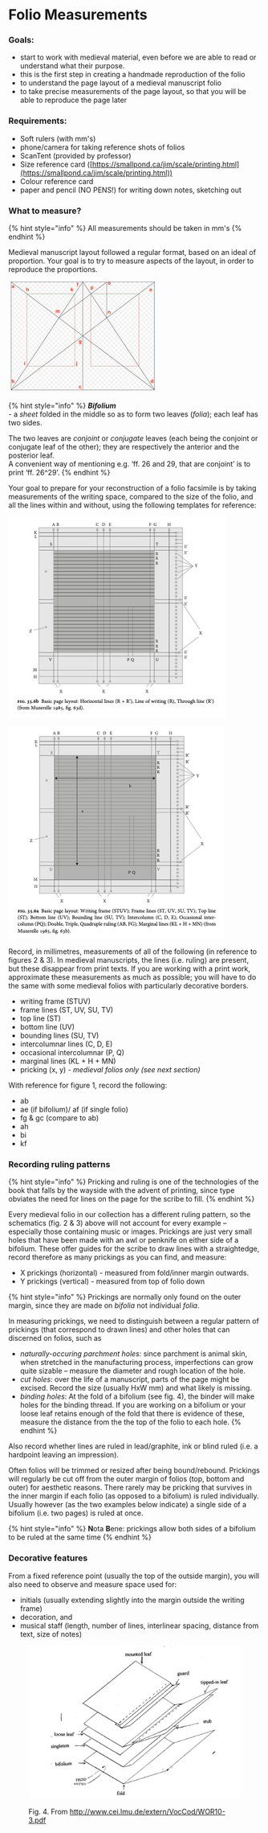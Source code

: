 # Folio Measurements

### Goals:&#x20;

* start to work with medieval material, even before we are able to read or understand what their purpose.&#x20;
* this is the first step in creating a handmade reproduction of the folio
* to understand the page layout of a medieval manuscript folio
* to take precise measurements of the page layout, so that you will be able to reproduce the page later

### Requirements:

* Soft rulers (with mm's)
* phone/camera for taking reference shots of folios
* ScanTent (provided by professor)
* Size reference card ([https://smallpond.ca/jim/scale/printing.html](https://smallpond.ca/jim/scale/printing.html))
* Colour reference card&#x20;
* paper and pencil (NO PENS!) for writing down notes, sketching out

### What to measure?

{% hint style="info" %}
All measurements should be taken in mm's
{% endhint %}

Medieval manuscript layout followed a regular format, based on an ideal of proportion. Your goal is to try to measure aspects of the layout, in order to reproduce the proportions.

![Fig .1. Proportions of a bifolium](../../.gitbook/assets/Golden-section-a.jpg)

{% hint style="info" %}
_**Bifolium**_\
\- a _sheet_ folded in the middle so as to form two leaves (_folia_); each leaf has two sides.

The two leaves are _conjoint_ or _conjugate_ leaves (each being the conjoint or conjugate leaf of the other); they are respectively the anterior and the posterior leaf.\
A convenient way of mentioning e.g. ‘ff. 26 and 29, that are conjoint’ is to print ‘ff. 26^29’.
{% endhint %}

Your goal to prepare for your reconstruction of a folio facsimile is by taking measurements of the writing space, compared to the size of the folio, and all the lines within and without, using the following templates for reference:

![Fig. 2](<../../.gitbook/assets/Fig. 35.6b.png>)

![Fig 3.](<../../.gitbook/assets/Fig. 35.6a.png>)

Record, in millimetres, measurements of all of the following (in reference to figures 2 & 3). In medieval manuscripts, the lines (i.e. ruling) are present, but these disappear from print texts. If you are working with a print work, approximate these measurements as much as possible; you will have to do the same with some medieval folios with particularly decorative borders.

* writing frame (STUV)
* frame lines (ST, UV, SU, TV)
* top line (ST)
* bottom line (UV)
* bounding lines (SU, TV)
* intercolumnar lines (C, D, E)
* occasional intercolumnar (P, Q)
* marginal lines (KL + H + MN)
* pricking (x, y) - _medieval folios only (see next section)_

With reference for figure 1, record the following:

* ab
* ae (if bifolium)/ af (if single folio)
* fg & gc (compare to ab)
* ah
* bi
* kf

### Recording ruling patterns

{% hint style="info" %}
Pricking and ruling is one of the technologies of the book that falls by the wayside with the advent of printing, since type obviates the need for lines on the page for the scribe to fill.&#x20;
{% endhint %}

Every medieval folio in our collection has a different ruling pattern, so the schematics (fig. 2 & 3) above will not account for every example – especially those containing music or images. Prickings are just very small holes that have been made with an awl or penknife on either side of a bifolium. These offer guides for the scribe to draw lines with a straightedge, record therefore as many prickings as you can find, and measure:

* X prickings (horizontal) - measured from fold/inner margin outwards.&#x20;
* Y prickings (vertical) - measured from top of folio down

{% hint style="info" %}
Prickings are normally only found on the outer margin, since they are made on _bifolia_ not individual _folia_.&#x20;

In measuring prickings, we need to distinguish between a regular pattern of prickings (that correspond to drawn lines) and other holes that can discerned on folios, such as

* _naturally-occuring parchment holes:_ since parchment is animal skin, when stretched in the manufacturing process, imperfections can grow quite sizable – measure the diameter and rough location of the hole.&#x20;
* _cut holes_: over the life of a manuscript, parts of the page might be excised. Record the size (usually HxW mm) and what likely is missing.&#x20;
* _binding holes_: At the fold of a bifolium (see fig. 4), the binder will make holes for the binding thread. If you are working on a bifolium or your loose leaf retains enough of the fold that there is evidence of these, measure the distance from the the top of the folio to each hole.&#x20;
{% endhint %}

Also record whether lines are ruled in lead/graphite, ink or blind ruled (i.e. a hardpoint leaving an impression).&#x20;

Often folios will be trimmed or resized after being bound/rebound. Prickings will regularly be cut off from the outer margin of folios (top, bottom and outer) for aesthetic reasons. There rarely may be pricking that survives in the inner margin if each folio (as opposed to a bifolium) is ruled individually. Usually however (as the two examples below indicate) a single side of a bifolium (i.e. two pages) is ruled at once.&#x20;

{% hint style="info" %}
**N**ota **B**ene: prickings allow both sides of a bifolium to be ruled at the same time
{% endhint %}

### Decorative features

From a fixed reference point (usually the top of the outside margin), you will also need to observe and measure space used for:

* initials (usually extending slightly into the margin outside the writing frame)
* decoration, and&#x20;
* musical staff (length, number of lines, interlinear spacing, distance from text, size of notes)

<figure><img src="../../.gitbook/assets/Screen Shot 2022-10-25 at 10.44.01 AM.png" alt=""><figcaption><p>Fig. 4. From <a href="http://www.cei.lmu.de/extern/VocCod/WOR10-3.pdf">http://www.cei.lmu.de/extern/VocCod/WOR10-3.pdf</a></p></figcaption></figure>

